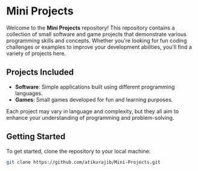 # Mini Projects

Welcome to the **Mini Projects** repository! This repository contains a collection of small software and game projects that demonstrate various programming skills and concepts. Whether you're looking for fun coding challenges or examples to improve your development abilities, you'll find a variety of projects here.

## Projects Included

- **Software**: Simple applications built using different programming languages.
- **Games**: Small games developed for fun and learning purposes.

Each project may vary in language and complexity, but they all aim to enhance your understanding of programming and problem-solving.

## Getting Started

To get started, clone the repository to your local machine:

```bash
git clone https://github.com/atikurajib/Mini-Projects.git
